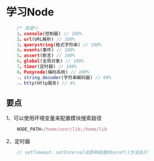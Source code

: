 学习Node
====

```js
	/* 进度*/
	1、console(控制器) // 100%
	2、url(URL解析) // 100%
	3、querystring(格式字符串) // 100%
	4、events(事件) // 100%
	5、assert(断言) // 100%
	6、global(全局对象) // 100%
	7、timer(定时器) // 100%
	8、Punycode(编码系统) // 100%
	-、string_decoder(字符串解码器) // 60%
	-、http(Http服务) // 4%
```

要点
----

1、可以使用环境变量来配置模块搜索路径
```js
	NODE_PATH=/home/user/lib;/home/lib
```

2、定时器
```js
	// setTimeout，setInterval会影响前面的unref()方法执行
```
